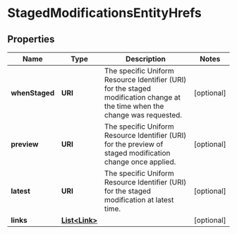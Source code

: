 

# StagedModificationsEntityHrefs


## Properties

| Name | Type | Description | Notes |
|------------ | ------------- | ------------- | -------------|
|**whenStaged** | **URI** | The specific Uniform Resource Identifier (URI) for the staged modification change at the time when the change was requested. |  [optional] |
|**preview** | **URI** | The specific Uniform Resource Identifier (URI) for the preview of staged modification change once applied. |  [optional] |
|**latest** | **URI** | The specific Uniform Resource Identifier (URI) for the staged modification at latest time. |  [optional] |
|**links** | [**List&lt;Link&gt;**](Link.md) |  |  [optional] |



